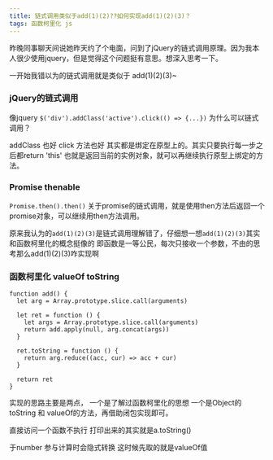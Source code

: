 ```yaml
---
title: 链式调用类似于add(1)(2)??如何实现add(1)(2)(3)？
tags: 函数柯里化 js
---
```

昨晚同事聊天间说她昨天约了个电面，问到了jQuery的链式调用原理。因为我本人很少使用jquery，但是觉得这个问题挺有意思。想深入思考一下。

一开始我错以为的链式调用就是类似于 add(1)(2)(3)~
### jQuery的链式调用
像jquery 
``` $('div').addClass('active').click(() => {...}) ```
为什么可以链式调用？

addClass 也好 click 方法也好 其实都是绑定在原型上的。其实只要执行每一步之后都return 'this' 也就是返回当前的实例对象，就可以再继续执行原型上绑定的方法。
### Promise thenable
``` Promise.then().then() ``` 关于promise的链式调用，就是使用then方法后返回一个promise对象，可以继续用then方法调用。

原来我认为的``` add(1)(2)(3) ```是链式调用理解错了，仔细想一想``` add(1)(2)(3) ```其实和函数柯里化的概念挺像的 即函数是一等公民，每次只接收一个参数，不由的思考那么add(1)(2)(3)咋实现啊

### 函数柯里化 valueOf toString

```
function add() {
  let arg = Array.prototype.slice.call(arguments)

  let ret = function () {
    let args = Array.prototype.slice.call(arguments)
    return add.apply(null, arg.concat(args))
  }

  ret.toString = function () {
    return arg.reduce((acc, cur) => acc + cur)
  }

  return ret
}
```
实现的思路主要是两点， 一个是了解过函数柯里化的思想 一个是Object的toString 和 valueOf的方法，再借助闭包实现即可。

直接访问一个函数不执行 打印出来的其实就是a.toString()

于number 参与计算时会隐式转换 这时候先取的就是valueOf值